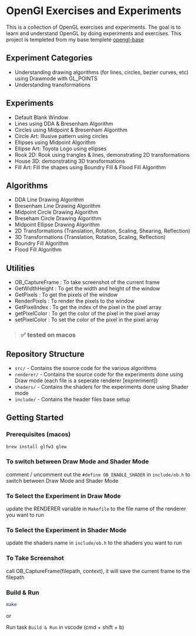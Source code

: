 # OpenGl Exercises and Experiments

This is a collection of OpenGL exercises and experiments. The goal is to learn and understand OpenGL by doing experiments and exercises.
This project is templeted from my base templete [opengl-base](https://github.com/iamabhi747/opengl-base)

## Experiment Categories
- Understanding drawing algorithms (for lines, circles, bezier curves, etc) using Drawmode with GL_POINTS
- Understanding transformations

## Experiments
- Default Blank Window
- Lines using DDA & Bresenham Algorithm
- Circles using Midpoint & Bresenham Algorithm
- Circle Art: Illusive pattern using circles
- Ellipses using Midpoint Algorithm
- Ellipse Art: Toyota Logo using ellipses
- Rook 2D: Rook using trangles & lines, demonstrating 2D transformations
- House 3D: demonstrating 3D transformations
- Fill Art: Fill the shapes using Boundry Fill & Flood Fill Algorithm

## Algorithms
- DDA Line Drawing Algorithm
- Bresenham Line Drawing Algorithm
- Midpoint Circle Drawing Algorithm
- Breseham Circle Drawing Algorithm
- Midpoint Ellipse Drawing Algorithm
- 2D Transformations (Translation, Rotation, Scaling, Shearing, Reflection)
- 3D Transformations (Translation, Rotation, Scaling, Reflection)
- Boundry Fill Algorithm
- Flood Fill Algorithm

## Utilities
- OB_CaptureFrame   : To take screenshot of the current frame
- GetWidthHeight    : To get the width and height of the window
- GetPixels         : To get the pixels of the window
- RenderPixels      : To render the pixels to the window
- GetPixelIndex     : To get the index of the pixel in the pixel array
- getPixelColor     : To get the color of the pixel in the pixel array
- setPixelColor     : To set the color of the pixel in the pixel array

>### ✅ tested on macos

## Repository Structure
- `src/` - Contains the source code for the various algorithms
- `renderer/` - Contains the source code for the experiments done using Draw mode (each file is a seperate renderer [expreriment])
- `shaders/` - Contains the shaders for the experiments done using Shader mode
- `include/` - Contains the header files base setup

## Getting Started

### Prerequisites (macos)
```bash
brew install glfw3 glew
```

### To switch between Draw Mode and Shader Mode
comment / uncomment out the `#define OB_ENABLE_SHADER` in `include/ob.h` to switch between Draw Mode and Shader Mode

### To Select the Experiment in Draw Mode
update the RENDERER variable in `Makefile` to the file name of the renderer you want to run

### To Select the Experiment in Shader Mode
update the shaders name in `include/ob.h` to the shaders you want to run

### To Take Screenshot
call OB_CaptureFrame(filepath, context), it will save the current frame to the filepath


### Build & Run
```bash
make
```
or

Run task `Build & Run` in vscode (cmd + shift + b)